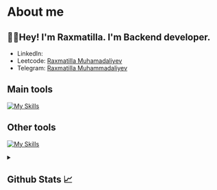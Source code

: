 # About me
<p><h2>👋🏻Hey! I'm Raxmatilla. I'm Backend developer.</h2></p>

- LinkedIn:                            
- Leetcode:                           [Raxmatilla Muhamadaliyev](https://leetcode.com/Raxmatill96)
- Telegram:                           [Raxmatilla Muhammadaliyev](https://t.me/@Ryu609)
## Main tools
[![My Skills](https://skillicons.dev/icons?i=python,django,sql,sqllite,pstgressql)](https://skillicons.dev)

## Other tools
[![My Skills](https://skillicons.dev/icons?i=git,github,vscode,pycharm)](https://skillicons.dev)

<details>
  <summary><b><h2>Github Stats 📈 <h2></b></summary>
  <a href="https://github.com/R-Muhammadaliyev">
    <p align="left">
      <img src="https://github-profile-summary-cards.vercel.app/api/cards/profile-details?username=R-Muhammadaliyev
&theme=github_dark">
      <img align="left" src="https://github-profile-summary-cards.vercel.app/api/cards/stats?username=R-Muhammadaliyev
&theme=github_dark">
      <img align="left" src="https://github-profile-summary-cards.vercel.app/api/cards/productive-time?username=R-Muhammadaliyev
&theme=github_dark&utcOffset=5"><br>
    </p>
  </a> 
</details>
